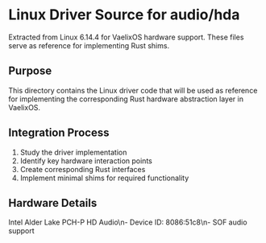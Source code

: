 # Linux Driver Source for audio/hda

Extracted from Linux 6.14.4 for VaelixOS hardware support.
These files serve as reference for implementing Rust shims.

## Purpose
This directory contains the Linux driver code that will be used as reference
for implementing the corresponding Rust hardware abstraction layer in VaelixOS.

## Integration Process
1. Study the driver implementation
2. Identify key hardware interaction points
3. Create corresponding Rust interfaces
4. Implement minimal shims for required functionality

## Hardware Details
Intel Alder Lake PCH-P HD Audio\n- Device ID: 8086:51c8\n- SOF audio support

